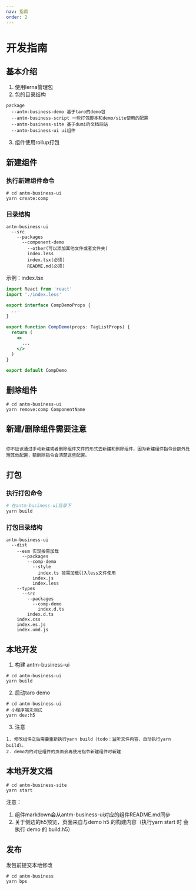 ```yaml
---
nav: 指南
order: 2
---
```


# 开发指南

## 基本介绍

1. 使用lerna管理包
2. 包的目录结构
```text
package
  --antm-business-demo 基于taro的demo包
  --antm-business-script 一些打包脚本和demo/site使用的配置
  --antm-business-site 基于dumi的文档网站
  --antm-business-ui ui组件
```
3. 组件使用rollup打包

## 新建组件

### 执行新建组件命令

```shell
# cd antm-business-ui
yarn create:comp
```

### 目录结构
```text
antm-business-ui
  --src
    --packages
      --component-demo
        --other(可以添加其他文件或者文件夹)
        index.less
        index.tsx(必须)
        README.md(必须)
```

示例：index.tsx

```jsx | pure
import React from 'react'
import './index.less'

export interface CompDemoProps {
  ...
}

export function CompDemo(props: TagListProps) {
  return (
    <>
      ...
    </>
  )
}

export default CompDemo
```

## 删除组件
```shell
# cd antm-business-ui
yarn remove:comp ComponentName
```
## 新建/删除组件需要注意
```text

你不应该通过手动新建或者删除组件文件的形式去新建和删除组件，因为新建组件指令会额外处理其他配置，额删除指令会清楚这些配置。
```

## 打包

### 执行打包命令

```bash
# 在antm-business-ui目录下
yarn build
```

### 打包目录结构

```text
antm-business-ui
  --dist
    --esm 实现按需加载
      --packages
        --comp-demo
          --style
            index.ts 按需加载引入less文件使用
          index.js
          index.less
    --types
      --src
        --packages
          --comp-demo
            index.d.ts
        index.d.ts
    index.css
    index.es.js
    index.umd.js
```

## 本地开发

1. 构建 antm-business-ui

```shell
# cd antm-business-ui
yarn build
```

2. 启动taro demo

```shell
# cd antm-business-ui
# 小程序端未测试
yarn dev:h5
```

3. 注意

```text
1. 修改组件之后需要重新执行yarn build（todo：监听文件内容，自动执行yarn build）。
2. demo内的对应组件的页面会再使用指令新建组件时新建
```

## 本地开发文档

```shell
# cd antm-business-site 
yarn start
```

注意：
1. 组件markdown会从antm-business-ui对应的组件README.md同步
2. 关于侧边的h5预览，页面来自与demo h5 的构建内容（执行yarn start 时 会执行 demo 的 build:h5）

## 发布

发包前提交本地修改

```shell
# cd antm-business
yarn bps
```